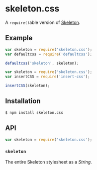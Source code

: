 # skeleton.css

A `require()`able version of [Skeleton](http://getskeleton.com/).

## Example

``` javascript
var skeleton = require('skeleton.css');
var defaultcss = require('defaultcss');

defaultcss('skeleton', skeleton);
```

``` javascript
var skeleton = require('skeleton.css');
var insertCSS = require('insert-css');

insertCSS(skeleton);
```

## Installation

``` bash
$ npm install skeleton.css
```

## API

``` javascript
var skeleton = require('skeleton.css');
```

### `skeleton`

The entire Skeleton stylesheet as a _String_.